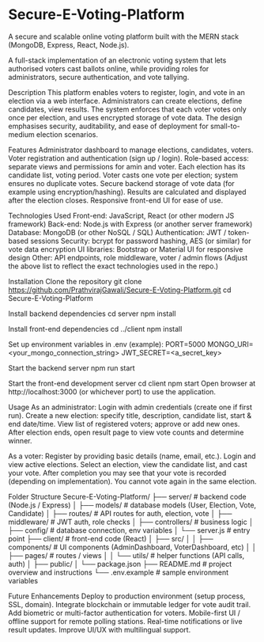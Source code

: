 # Secure-E-Voting-Platform
A secure and scalable online voting platform built with the MERN stack (MongoDB, Express, React, Node.js).


A full-stack implementation of an electronic voting system that lets authorised voters cast ballots online, while providing roles for administrators, secure authentication, and vote tallying.

Description
This platform enables voters to register, login, and vote in an election via a web interface. Administrators can create elections, define candidates, view results. The system enforces that each voter votes only once per election, and uses encrypted storage of vote data. The design emphasises security, auditability, and ease of deployment for small-to-medium election scenarios.

Features
Administrator dashboard to manage elections, candidates, voters.
Voter registration and authentication (sign up / login).
Role-based access: separate views and permissions for amin and voter.
Each election has its candidate list, voting period.
Voter casts one vote per election; system ensures no duplicate votes.
Secure backend storage of vote data (for example using encryption/hashing).
Results are calculated and displayed after the election closes.
Responsive front-end UI for ease of use.

Technologies Used
Front-end: JavaScript, React (or other modern JS framework)
Back-end: Node.js with Express (or another server framework)
Database: MongoDB (or other NoSQL / SQL)
Authentication: JWT / token-based sessions
Security: bcrypt for password hashing, AES (or similar) for vote data encryption
UI libraries: Bootstrap or Material UI for responsive design
Other: API endpoints, role middleware, voter / admin flows
(Adjust the above list to reflect the exact technologies used in the repo.)

Installation
Clone the repository
git clone https://github.com/PrathvirajGawali/Secure-E-Voting-Platform.git
cd Secure-E-Voting-Platform

Install backend dependencies
cd server
npm install

Install front-end dependencies
cd ../client
npm install

Set up environment variables in .env (example):
PORT=5000
MONGO_URI=<your_mongo_connection_string>
JWT_SECRET=<a_secret_key>

Start the backend server
npm run start

Start the front-end development server
cd client
npm start
Open browser at http://localhost:3000 (or whichever port) to use the application.

Usage
As an administrator:
Login with admin credentials (create one if first run).
Create a new election: specify title, description, candidate list, start & end date/time.
View list of registered voters; approve or add new ones.
After election ends, open result page to view vote counts and determine winner.

As a voter:
Register by providing basic details (name, email, etc.).
Login and view active elections.
Select an election, view the candidate list, and cast your vote.
After completion you may see that your vote is recorded (depending on implementation).
You cannot vote again in the same election.

Folder Structure
Secure-E-Voting-Platform/
├── server/                     # backend code (Node.js / Express)
│   ├── models/                 # database models (User, Election, Vote, Candidate)
│   ├── routes/                 # API routes for auth, election, vote
│   ├── middleware/             # JWT auth, role checks
│   ├── controllers/            # business logic
│   ├── config/                 # database connection, env variables
│   └── server.js               # entry point
├── client/                     # front-end code (React)
│   ├── src/
│   │   ├── components/         # UI components (AdminDashboard, VoterDashboard, etc)
│   │   ├── pages/              # routes / views
│   │   └── utils/              # helper functions (API calls, auth)
│   ├── public/
│   └── package.json
├── README.md                   # project overview and instructions
└── .env.example                # sample environment variables

Future Enhancements
Deploy to production environment (setup process, SSL, domain).
Integrate blockchain or immutable ledger for vote audit trail.
Add biometric or multi-factor authentication for voters.
Mobile-first UI / offline support for remote polling stations.
Real-time notifications or live result updates.
Improve UI/UX with multilingual support.
